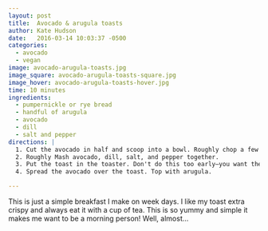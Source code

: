 ```yaml
---
layout: post
title:  Avocado & arugula toasts
author: Kate Hudson
date:   2016-03-14 10:03:37 -0500
categories:
  - avocado
  - vegan
image: avocado-arugula-toasts.jpg
image_square: avocado-arugula-toasts-square.jpg
image_hover: avocado-arugula-toasts-hover.jpg
time: 10 minutes
ingredients:
  - pumpernickle or rye bread
  - handful of arugula
  - avocado
  - dill
  - salt and pepper
directions: |
  1. Cut the avocado in half and scoop into a bowl. Roughly chop a few sprigs of dill.
  2. Roughly Mash avocado, dill, salt, and pepper together.
  3. Put the toast in the toaster. Don't do this too early—you want the toast to still be hot when you eat it.
  4. Spread the avocado over the toast. Top with arugula.

---
```


This is just a simple breakfast I make on week days. I like my toast extra crispy and always eat it with a cup of tea. This is so yummy and simple it makes me want to be a morning person! Well, almost...
